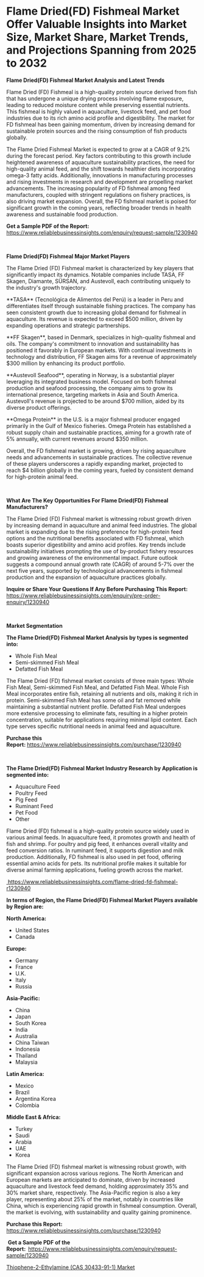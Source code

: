 <p><h1>Flame Dried(FD) Fishmeal Market Offer Valuable Insights into Market Size, Market Share, Market Trends, and Projections Spanning from 2025 to 2032</h1></p><p><strong>Flame Dried(FD) Fishmeal Market Analysis and Latest Trends</strong></p>
<p><p>Flame Dried (FD) Fishmeal is a high-quality protein source derived from fish that has undergone a unique drying process involving flame exposure, leading to reduced moisture content while preserving essential nutrients. This fishmeal is highly valued in aquaculture, livestock feed, and pet food industries due to its rich amino acid profile and digestibility. The market for FD fishmeal has been gaining momentum, driven by increasing demand for sustainable protein sources and the rising consumption of fish products globally.</p><p>The Flame Dried Fishmeal Market is expected to grow at a CAGR of 9.2% during the forecast period. Key factors contributing to this growth include heightened awareness of aquaculture sustainability practices, the need for high-quality animal feed, and the shift towards healthier diets incorporating omega-3 fatty acids. Additionally, innovations in manufacturing processes and rising investments in research and development are propelling market advancements. The increasing popularity of FD fishmeal among feed manufacturers, coupled with stringent regulations on fishery practices, is also driving market expansion. Overall, the FD fishmeal market is poised for significant growth in the coming years, reflecting broader trends in health awareness and sustainable food production.</p></p>
<p><strong>Get a Sample PDF of the Report:&nbsp;</strong> <a href="https://www.reliablebusinessinsights.com/enquiry/request-sample/1230940?utm_campaign=2234&utm_medium=2&utm_source=Github&utm_content=ia&utm_term=03022025&utm_id=flame-driedfd-fishmeal">https://www.reliablebusinessinsights.com/enquiry/request-sample/1230940</a></p>
<p>&nbsp;</p>
<p><strong>Flame Dried(FD) Fishmeal Major Market Players</strong></p>
<p><p>The Flame Dried (FD) Fishmeal market is characterized by key players that significantly impact its dynamics. Notable companies include TASA, FF Skagen, Diamante, SÜRSAN, and Austevoll, each contributing uniquely to the industry's growth trajectory. </p><p>**TASA** (Tecnológica de Alimentos del Perú) is a leader in Peru and differentiates itself through sustainable fishing practices. The company has seen consistent growth due to increasing global demand for fishmeal in aquaculture. Its revenue is expected to exceed $500 million, driven by expanding operations and strategic partnerships.</p><p>**FF Skagen**, based in Denmark, specializes in high-quality fishmeal and oils. The company's commitment to innovation and sustainability has positioned it favorably in European markets. With continual investments in technology and distribution, FF Skagen aims for a revenue of approximately $300 million by enhancing its product portfolio.</p><p>**Austevoll Seafood**, operating in Norway, is a substantial player leveraging its integrated business model. Focused on both fishmeal production and seafood processing, the company aims to grow its international presence, targeting markets in Asia and South America. Austevoll's revenue is projected to be around $700 million, aided by its diverse product offerings.</p><p>**Omega Protein** in the U.S. is a major fishmeal producer engaged primarily in the Gulf of Mexico fisheries. Omega Protein has established a robust supply chain and sustainable practices, aiming for a growth rate of 5% annually, with current revenues around $350 million.</p><p>Overall, the FD fishmeal market is growing, driven by rising aquaculture needs and advancements in sustainable practices. The collective revenue of these players underscores a rapidly expanding market, projected to reach $4 billion globally in the coming years, fueled by consistent demand for high-protein animal feed.</p></p>
<p>&nbsp;</p>
<p><strong>What Are The Key Opportunities For Flame Dried(FD) Fishmeal Manufacturers?</strong></p>
<p><p>The Flame Dried (FD) Fishmeal market is witnessing robust growth driven by increasing demand in aquaculture and animal feed industries. The global market is expanding due to the rising preference for high-protein feed options and the nutritional benefits associated with FD fishmeal, which boasts superior digestibility and amino acid profiles. Key trends include sustainability initiatives prompting the use of by-product fishery resources and growing awareness of the environmental impact. Future outlook suggests a compound annual growth rate (CAGR) of around 5-7% over the next five years, supported by technological advancements in fishmeal production and the expansion of aquaculture practices globally.</p></p>
<p><strong>Inquire or Share Your Questions If Any Before Purchasing This Report:</strong> <a href="https://www.reliablebusinessinsights.com/enquiry/pre-order-enquiry/1230940?utm_campaign=2234&utm_medium=2&utm_source=Github&utm_content=ia&utm_term=03022025&utm_id=flame-driedfd-fishmeal">https://www.reliablebusinessinsights.com/enquiry/pre-order-enquiry/1230940</a></p>
<p>&nbsp;</p>
<p><strong>Market Segmentation</strong></p>
<p><strong>The Flame Dried(FD) Fishmeal Market Analysis by types is segmented into:</strong></p>
<p><ul><li>Whole Fish Meal</li><li>Semi-skimmed Fish Meal</li><li>Defatted Fish Meal</li></ul></p>
<p><p>The Flame Dried (FD) fishmeal market consists of three main types: Whole Fish Meal, Semi-skimmed Fish Meal, and Defatted Fish Meal. Whole Fish Meal incorporates entire fish, retaining all nutrients and oils, making it rich in protein. Semi-skimmed Fish Meal has some oil and fat removed while maintaining a substantial nutrient profile. Defatted Fish Meal undergoes more extensive processing to eliminate fats, resulting in a higher protein concentration, suitable for applications requiring minimal lipid content. Each type serves specific nutritional needs in animal feed and aquaculture.</p></p>
<p><strong>Purchase this Report:&nbsp;</strong><a href="https://www.reliablebusinessinsights.com/purchase/1230940?utm_campaign=2234&utm_medium=2&utm_source=Github&utm_content=ia&utm_term=03022025&utm_id=flame-driedfd-fishmeal">https://www.reliablebusinessinsights.com/purchase/1230940</a></p>
<p>&nbsp;</p>
<p><strong>The Flame Dried(FD) Fishmeal Market Industry Research by Application is segmented into:</strong></p>
<p><ul><li>Aquaculture Feed</li><li>Poultry Feed</li><li>Pig Feed</li><li>Ruminant Feed</li><li>Pet Food</li><li>Other</li></ul></p>
<p><p>Flame Dried (FD) fishmeal is a high-quality protein source widely used in various animal feeds. In aquaculture feed, it promotes growth and health of fish and shrimp. For poultry and pig feed, it enhances overall vitality and feed conversion ratios. In ruminant feed, it supports digestion and milk production. Additionally, FD fishmeal is also used in pet food, offering essential amino acids for pets. Its nutritional profile makes it suitable for diverse animal farming applications, fueling growth across the market.</p></p>
<p><a href="https://www.reliablebusinessinsights.com/flame-dried-fd-fishmeal-r1230940?utm_campaign=2234&utm_medium=2&utm_source=Github&utm_content=ia&utm_term=03022025&utm_id=flame-driedfd-fishmeal">&nbsp;https://www.reliablebusinessinsights.com/flame-dried-fd-fishmeal-r1230940</a></p>
<p><strong>In terms of Region, the Flame Dried(FD) Fishmeal Market Players available by Region are:</strong></p>
<p>
    <p> <strong> North America: </strong>
        <ul>
            <li>United States</li>
            <li>Canada</li>
        </ul>
        </p> 
    <p> <strong> Europe: </strong>
        <ul>
            <li>Germany</li>
            <li>France</li>
            <li>U.K.</li>
            <li>Italy</li>
            <li>Russia</li>
        </ul>
        </p> 
    <p> <strong> Asia-Pacific: </strong>
        <ul>
            <li>China</li>
            <li>Japan</li>
            <li>South Korea</li>
            <li>India</li>
            <li>Australia</li>
            <li>China Taiwan</li>
            <li>Indonesia</li>
            <li>Thailand</li>
            <li>Malaysia</li>
        </ul>
        </p> 
    <p> <strong> Latin America: </strong>
        <ul>
            <li>Mexico</li>
            <li>Brazil</li>
            <li>Argentina Korea</li>
            <li>Colombia</li>
        </ul>
        </p> 
    <p> <strong> Middle East & Africa: </strong>
        <ul>
            <li>Turkey</li>
            <li>Saudi</li>
            <li>Arabia</li>
            <li>UAE</li>
            <li>Korea</li>
        </ul>
    </p>
    </p>
<p><p>The Flame Dried (FD) fishmeal market is witnessing robust growth, with significant expansion across various regions. The North American and European markets are anticipated to dominate, driven by increased aquaculture and livestock feed demand, holding approximately 35% and 30% market share, respectively. The Asia-Pacific region is also a key player, representing about 25% of the market, notably in countries like China, which is experiencing rapid growth in fishmeal consumption. Overall, the market is evolving, with sustainability and quality gaining prominence.</p></p>
<p><strong>Purchase this Report: </strong><a href="https://www.reliablebusinessinsights.com/purchase/1230940?utm_campaign=2234&utm_medium=2&utm_source=Github&utm_content=ia&utm_term=03022025&utm_id=flame-driedfd-fishmeal">https://www.reliablebusinessinsights.com/purchase/1230940</a></p>
<p>&nbsp;<strong>Get a Sample PDF of the Report:&nbsp;&nbsp;</strong><a href="https://www.reliablebusinessinsights.com/enquiry/request-sample/1230940?utm_campaign=2234&utm_medium=2&utm_source=Github&utm_content=ia&utm_term=03022025&utm_id=flame-driedfd-fishmeal">https://www.reliablebusinessinsights.com/enquiry/request-sample/1230940</a></p>
<p><strong></strong></p>
<p><p><a href="https://github.com/hillsmyung726/Market-Research-Report-List-1/blob/main/thiophene-2-ethylamine-cas-30433-91-1-market.md?utm_campaign=2234&utm_medium=2&utm_source=Github&utm_content=ia&utm_term=03022025&utm_id=flame-driedfd-fishmeal">Thiophene-2-Ethylamine (CAS 30433-91-1) Market</a></p></p>